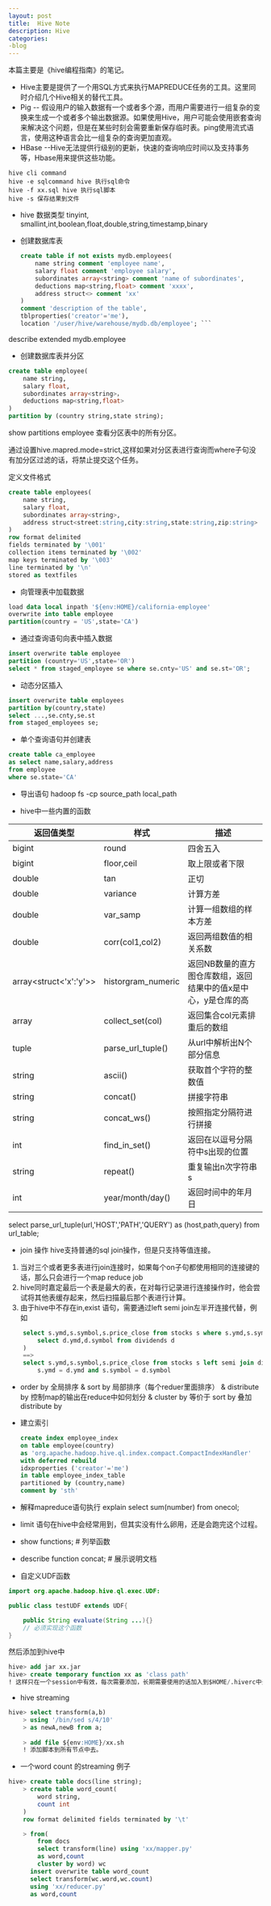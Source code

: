 ```yaml
---
layout: post
title:  Hive Note
description: Hive
categories:
-blog
---
```


本篇主要是《hive编程指南》的笔记。

* Hive主要是提供了一个用SQL方式来执行MAPREDUCE任务的工具。这里同时介绍几个Hive相关的替代工具。
* Pig -- 假设用户的输入数据有一个或者多个源，而用户需要进行一组复杂的变换来生成一个或者多个输出数据源。如果使用Hive，用户可能会使用嵌套查询来解决这个问题，但是在某些时刻会需要重新保存临时表。ping使用流式语言，使用这种语言会比一组复杂的查询更加直观。
* HBase --Hive无法提供行级别的更新，快速的查询响应时间以及支持事务等，Hbase用来提供这些功能。


```shell
hive cli command
hive -e sqlcommand hive 执行sql命令
hive -f xx.sql hive 执行sql脚本
hive -s 保存结果到文件
```


* hive 数据类型
tinyint, smallint,int,boolean,float,double,string,timestamp,binary


* 创建数据库表

    ```SQL
    create table if not exists mydb.employees(
        name string comment 'employee name',
        salary float comment 'employee salary',
        subordinates array<string> comment 'name of subordinates',
        deductions map<string,float> comment 'xxxx',
        address struct<> comment 'xx'
    )
    comment 'description of the table',
    tblproperties('creator'='me'),
    location '/user/hive/warehouse/mydb.db/employee'; ```


describe extended mydb.employee  

* 创建数据库表并分区

```SQL
create table employee(
    name string,
    salary float,
    subordinates array<string>，
    deductions map<string,float>
)
partition by (country string,state string);
```

show partitions employee 查看分区表中的所有分区。

通过设置hive.mapred.mode=strict,这样如果对分区表进行查询而where子句没有加分区过滤的话，将禁止提交这个任务。

定义文件格式
```SQL
create table employees(
    name string,
    salary float,
    subordinates array<string>,
    address struct<street:string,city:string,state:string,zip:string>
)
row format delimited
fields terminated by '\001'
collection items terminated by '\002'
map keys terminated by '\003'
line terminated by '\n'
stored as textfiles
```

* 向管理表中加载数据
```SQL
load data local inpath '${env:HOME}/california-employee'
overwrite into table employee
partition(country = 'US',state='CA')
```

* 通过查询语句向表中插入数据  
```SQL
insert overwrite table employee
partition (country='US',state='OR')
select * from staged_employee se where se.cnty='US' and se.st='OR';
```

* 动态分区插入
```SQL
insert overwrite table employees
partition by(country,state)
select ...,se.cnty,se.st
from staged_employees se;
```

* 单个查询语句并创建表
```SQL
create table ca_employee
as select name,salary,address
from employee
where se.state='CA'
```

* 导出语句
hadoop fs -cp source_path local_path


* hive中一些内置的函数

返回值类型|样式|描述
--|--|--
bigint|round|四舍五入
bigint|floor,ceil|取上限或者下限
double|tan|正切
double|variance|计算方差
double|var_samp|计算一组数组的样本方差
double|corr(col1,col2)|返回两组数值的相关系数
array<struct<'x':'y'>>|historgram_numeric|返回NB数量的直方图仓库数组，返回结果中的值x是中心，y是仓库的高
array|collect_set(col)|返回集合col元素排重后的数组
tuple|parse_url_tuple()|从url中解析出N个部分信息
string|ascii()|获取首个字符的整数值
string|concat()|拼接字符串
string|concat_ws()|按照指定分隔符进行拼接
int|find_in_set()|返回在以逗号分隔符中s出现的位置
string|repeat()|重复输出n次字符串s
int|year/month/day()|返回时间中的年月日

select parse_url_tuple(url,'HOST','PATH','QUERY') as (host,path,query) from url_table;

* join 操作
hive支持普通的sql join操作，但是只支持等值连接。
1. 当对三个或者更多表进行join连接时，如果每个on子句都使用相同的连接键的话，那么只会进行一个map reduce job
2. hive同时嘉定最后一个表是最大的表，在对每行记录进行连接操作时，他会尝试将其他表缓存起来，然后扫描最后那个表进行计算。
3. 由于hive中不存在in,exist 语句，需要通过left semi join左半开连接代替，例如
```SQL
    select s.ymd,s.symbol,s.price_close from stocks s where s.ymd,s.symbol in (
        select d.ymd,d.symbol from dividends d
    )
    ==>
    select s.ymd,s.symbol,s.price_close from stocks s left semi join dividends d on
        s.ymd = d.ymd and s.symbol = d.symbol
```

* order by 全局排序 & sort by 局部排序（每个reduer里面排序） & distribute by 控制map的输出在reduce中如何划分 & cluster by 等价于 sort by 叠加 distribute by

* 建立索引  

    ```SQL
    create index employee_index
    on table employee(country)
    as 'org.apache.hadoop.hive.ql.index.compact.CompactIndexHandler'
    with deferred rebuild
    idxproperties ('creator'='me')
    in table employee_index_table
    partitioned by (country,name)
    comment by 'sth'
    ```

* 解释mapreduce语句执行
    explain select sum(number) from onecol;

* limit 语句在hive中会经常用到，但其实没有什么卵用，还是会跑完这个过程。


* show functions; # 列举函数
* describe function concat; # 展示说明文档

* 自定义UDF函数  
```java
import org.apache.hadoop.hive.ql.exec.UDF:

public class testUDF extends UDF{

    public String evaluate(String ...){}
    // 必须实现这个函数
}
```
然后添加到hive中
```sql
hive> add jar xx.jar
hive> create temporary function xx as 'class path'
! 这样只在一个session中有效，每次需要添加，长期需要使用的话加入到$HOME/.hiverc中去自动执行
```

* hive  streaming
```sql
hive> select transform(a,b)
    > using '/bin/sed s/4/10'
    > as newA,newB from a;
    
    > add file ${env:HOME}/xx.sh
    ! 添加脚本到所有节点中去。
```

* 一个word count 的streaming 例子
```sql
hive> create table docs(line string);
    > create table word_count(
        word string,
        count int
    )
    row format delimited fields terminated by '\t'

    > from(
        from docs 
        select transform(line) using 'xx/mapper.py'
        as word,count
        cluster by word) wc
      insert overwrite table word_count
      select transform(wc.word,wc.count)
      using 'xx/reducer.py'
      as word,count
```